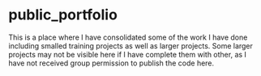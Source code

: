 # public_portfolio
This is a place where I have consolidated some of the work I have done including smalled training projects as well as larger projects. 
Some larger projects may not be visible here if I have complete them with other, as I have not received group permission to publish the code here.
